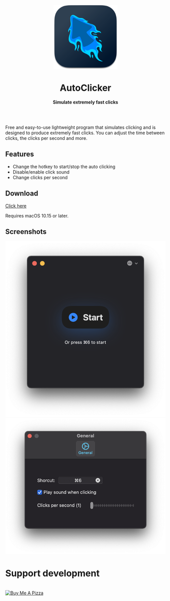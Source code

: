 <div align="center">
	<a href="https://autoclicker.focux.dev">
		<img src="Shared/Assets.xcassets/AppIcon.appiconset/Icon-256%20(1).png" width="200" height="200">
	</a>
	<h1>AutoClicker</h1>
	<p>
		<b>Simulate extremely fast clicks</b>
	</p>
	<br>
	<br>
</div>

Free and easy-to-use lightweight program that simulates clicking and is designed to produce extremely fast clicks. You can adjust the time between clicks, the clicks per second and more.

## Features

- Change the hotkey to start/stop the auto clicking
- Disable/enable click sound
- Change clicks per second

## Download

[Click here](https://autoclicker.focux.dev/)

Requires macOS 10.15 or later.

## Screenshots

![](Misc/screenshot-1.png)
![](Misc/screenshot-2.png)

# Support development

<a href="https://www.buymeacoffee.com/focux" target="_blank"><img src="https://cdn.buymeacoffee.com/buttons/v2/default-yellow.png" alt="Buy Me A Pizza" width="217" height="60" style="height: 60px !important;width: 217px !important; margin-top: 18px"></a>
